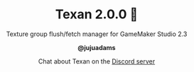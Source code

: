 <h1 align="center">Texan 2.0.0 🤠</h1>

<p align="center">Texture group flush/fetch manager for GameMaker Studio 2.3</p>

<p align="center"><b>@jujuadams</b></p>

<p align="center">Chat about Texan on the <a href="https://discord.gg/8krYCqr">Discord server</a></p>

&nbsp;

&nbsp;

